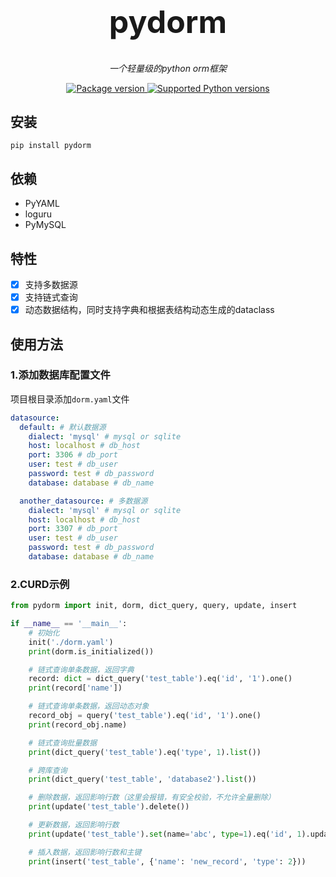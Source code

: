 <p align="center"><h1 style="font-size: 50px" align="center">pydorm</h1></p>
<p align="center">
    <em>一个轻量级的python orm框架</em>
</p>
<p align="center">
<a href="https://pypi.org/project/pydorm" target="_blank">
    <img src="https://img.shields.io/pypi/v/pydorm?color=%2334D058&label=pypi%20package" alt="Package version">
</a>
<a href="https://pypi.org/project/py-seal" target="_blank">
    <img src="https://img.shields.io/pypi/pyversions/fastapi.svg?color=%2334D058" alt="Supported Python versions">
</a>
</p>

## 安装
```shell
pip install pydorm
```

## 依赖
- PyYAML
- loguru
- PyMySQL

## 特性
- [x] 支持多数据源
- [x] 支持链式查询
- [x] 动态数据结构，同时支持字典和根据表结构动态生成的dataclass

## 使用方法
### 1.添加数据库配置文件
项目根目录添加`dorm.yaml`文件
```yaml
datasource:
  default: # 默认数据源
    dialect: 'mysql' # mysql or sqlite
    host: localhost # db_host
    port: 3306 # db_port
    user: test # db_user
    password: test # db_password
    database: database # db_name

  another_datasource: # 多数据源
    dialect: 'mysql' # mysql or sqlite
    host: localhost # db_host
    port: 3307 # db_port
    user: test # db_user
    password: test # db_password
    database: database # db_name
```
### 2.CURD示例
```python
from pydorm import init, dorm, dict_query, query, update, insert

if __name__ == '__main__':
    # 初始化
    init('./dorm.yaml')
    print(dorm.is_initialized())

    # 链式查询单条数据，返回字典
    record: dict = dict_query('test_table').eq('id', '1').one()
    print(record['name'])

    # 链式查询单条数据，返回动态对象
    record_obj = query('test_table').eq('id', '1').one()
    print(record_obj.name)

    # 链式查询批量数据
    print(dict_query('test_table').eq('type', 1).list())

    # 跨库查询
    print(dict_query('test_table', 'database2').list())

    # 删除数据，返回影响行数（这里会报错，有安全校验，不允许全量删除）
    print(update('test_table').delete())

    # 更新数据，返回影响行数
    print(update('test_table').set(name='abc', type=1).eq('id', 1).update())

    # 插入数据，返回影响行数和主键
    print(insert('test_table', {'name': 'new_record', 'type': 2}))
```
